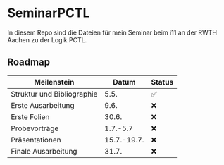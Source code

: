 # SeminarPCTL
In diesem Repo sind die Dateien für mein Seminar beim i11 an der RWTH Aachen zu der Logik PCTL.

## Roadmap

| Meilenstein | Datum | Status |
|-------------|-------|--------|
| Struktur und Bibliographie | 5.5. | ✅ |
| Erste Ausarbeitung | 9.6. | ❌ |
| Erste Folien | 30.6. | ❌ |
| Probevorträge | 1.7.-5.7 | ❌ |
| Präsentationen | 15.7.-19.7. | ❌ |
| Finale Ausarbeitung | 31.7. | ❌ |
